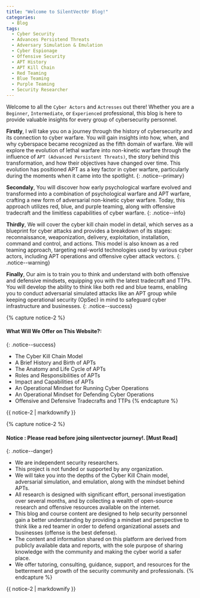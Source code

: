 ```yaml
---
title: "Welcome to SilentVect0r Blog!"
categories:
  - Blog
tags:
  - Cyber Security
  - Advances Persistend Threats
  - Adversary Simulation & Emulation
  - Cyber Espionage
  - Offensive Security
  - APT History
  - APT Kill Chain
  - Red Teaming
  - Blue Teaming
  - Purple Teaming
  - Security Researcher
---
```


Welcome to all the `Cyber Actors` and `Actresses` out there! Whether you are a `Beginner`, `Intermediate`, or `Experienced` professional, this blog is here to provide valuable insights for every group of cybersecurity personnel.

**Firstly**, I will take you on a journey through the history of cybersecurity and its connection to cyber warfare. You will gain insights into how, when, and why cyberspace became recognized as the fifth domain of warfare. We will explore the evolution of lethal warfare into non-kinetic warfare through the influence of ```APT (Advanced Persistent Threats)```, the story behind this transformation, and how their objectives have changed over time. This evolution has positioned APT as a key factor in cyber warfare, particularly during the moments when it came into the spotlight.
{: .notice--primary}

**Secondaly**, You will discover how early psychological warfare evolved and transformed into a combination of psychological warfare and APT warfare, crafting a new form of adversarial non-kinetic cyber warfare. Today, this approach utilizes red, blue, and purple teaming, along with offensive tradecraft and the limitless capabilities of cyber warfare.
{: .notice--info}

**Thirdly**, We will cover the cyber kill chain model in detail, which serves as a blueprint for cyber attacks and provides a breakdown of its stages: reconnaissance, weaponization, delivery, exploitation, installation, command and control, and actions. This model is also known as a red teaming approach, targeting real-world technologies used by various cyber actors, including APT operations and offensive cyber attack vectors.
{: .notice--warning}

**Finally**, Our aim is to train you to think and understand with both offensive and defensive mindsets, equipping you with the latest tradecraft and TTPs. You will develop the ability to think like both red and blue teams, enabling you to conduct adversarial simulated attacks like an APT group while keeping operational security (OpSec) in mind to safeguard cyber infrastructure and businesses. 
{: .notice--success}


{% capture notice-2 %}
#### What Will We Offer on This Website?:
{: .notice--success}
* The Cyber Kill Chain Model
* A Brief History and Birth of APTs
* The Anatomy and Life Cycle of APTs
* Roles and Responsibilities of APTs
* Impact and Capabilities of APTs
* An Operational Mindset for Running Cyber Operations
* An Operational Mindset for Defending Cyber Operations
* Offensive and Defensive Tradecrafts and TTPs
{% endcapture %}

<div class="notice">
  {{ notice-2 | markdownify }}
</div>


{% capture notice-2 %}
#### Notice : Please read before joing silentvector journey!. [Must Read]
{: .notice--danger}
* We are independent security researchers.
* This project is not funded or supported by any organization.
* We will take you into the depths of the Cyber Kill Chain model, adversarial simulation, and emulation, along with the mindset behind APTs.
* All research is designed with significant effort, personal investigation over several months, and by collecting a wealth of open-source research and offensive resources available on the internet.
* This blog and course content are designed to help security personnel gain a better understanding by providing a mindset and perspective to think like a red teamer in order to defend organizational assets and businesses (offense is the best defense).
* The content and information shared on this platform are derived from publicly available data and reports, with the sole purpose of sharing knowledge with the community and making the cyber world a safer place.
* We offer tutoring, consulting, guidance, support, and resources for the betterment and growth of the security community and professionals.
{% endcapture %}

<div class="notice">
  {{ notice-2 | markdownify }}
</div>

